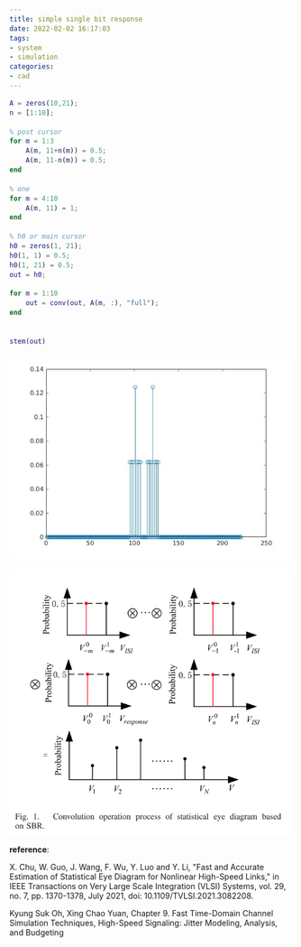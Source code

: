 ```yaml
---
title: simple single bit response
date: 2022-02-02 16:17:03
tags:
- system
- simulation
categories:
- cad
---
```


```matlab
A = zeros(10,21);
n = [1:10];

% post cursor
for m = 1:3
    A(m, 11+n(m)) = 0.5;
    A(m, 11-n(m)) = 0.5;
end

% one
for m = 4:10
    A(m, 11) = 1;
end

% h0 or main cursor
h0 = zeros(1, 21);
h0(1, 1) = 0.5;
h0(1, 21) = 0.5;
out = h0;

for m = 1:10
    out = conv(out, A(m, :), "full");
end


stem(out)
```

![143512636-0878e0fd-fe87-414c-9c73-52577eeb7593](SBR-101/143512636-0878e0fd-fe87-414c-9c73-52577eeb7593.jpg)

![143512677-ccefdf22-4e30-4e72-9220-bbe667671e79](SBR-101/143512677-ccefdf22-4e30-4e72-9220-bbe667671e79.png)

**reference**:

X. Chu, W. Guo, J. Wang, F. Wu, Y. Luo and Y. Li, "Fast and Accurate Estimation of Statistical Eye Diagram for Nonlinear High-Speed Links," in IEEE Transactions on Very Large Scale Integration (VLSI) Systems, vol. 29, no. 7, pp. 1370-1378, July 2021, doi: 10.1109/TVLSI.2021.3082208.

Kyung Suk Oh, Xing Chao Yuan, Chapter 9. Fast Time-Domain Channel Simulation Techniques, High-Speed Signaling: Jitter Modeling, Analysis, and Budgeting
